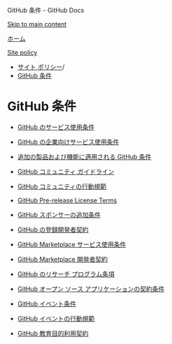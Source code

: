 GitHub 条件 - GitHub Docs

[Skip to main content](#main-content)

[ホーム](/ja)

[Site policy](/ja/site-policy)

* [サイト ポリシー](/ja/site-policy)/
* [GitHub 条件](/ja/site-policy/github-terms)

GitHub 条件
==========

* [GitHub のサービス使用条件](/ja/site-policy/github-terms/github-terms-of-service)

* [GitHub の企業向けサービス使用条件](/ja/site-policy/github-terms/github-corporate-terms-of-service)

* [追加の製品および機能に適用される GitHub 条件](/ja/site-policy/github-terms/github-terms-for-additional-products-and-features)

* [GitHub コミュニティ ガイドライン](/ja/site-policy/github-terms/github-community-guidelines)

* [GitHub コミュニティの行動規範](/ja/site-policy/github-terms/github-community-code-of-conduct)

* [GitHub Pre-release License Terms](/ja/site-policy/github-terms/github-pre-release-license-terms)

* [GitHub スポンサーの追加条件](/ja/site-policy/github-terms/github-sponsors-additional-terms)

* [GitHub の登録開発者契約](/ja/site-policy/github-terms/github-registered-developer-agreement)

* [GitHub Marketplace サービス使用条件](/ja/site-policy/github-terms/github-marketplace-terms-of-service)

* [GitHub Marketplace 開発者契約](/ja/site-policy/github-terms/github-marketplace-developer-agreement)

* [GitHub のリサーチ プログラム条項](/ja/site-policy/github-terms/github-research-program-terms)

* [GitHub オープン ソース アプリケーションの契約条件](/ja/site-policy/github-terms/github-open-source-applications-terms-and-conditions)

* [GitHub イベント条件](/ja/site-policy/github-terms/github-event-terms)

* [GitHub イベントの行動規範](/ja/site-policy/github-terms/github-event-code-of-conduct)

* [GitHub 教育目的利用契約](/ja/site-policy/github-terms/github-educational-use-agreement)
